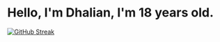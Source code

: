 # Hello, I'm Dhalian, I'm 18 years old.
[![GitHub Streak](https://streak-stats.demolab.com/?user=Dhalian)](https://git.io/streak-stats)
